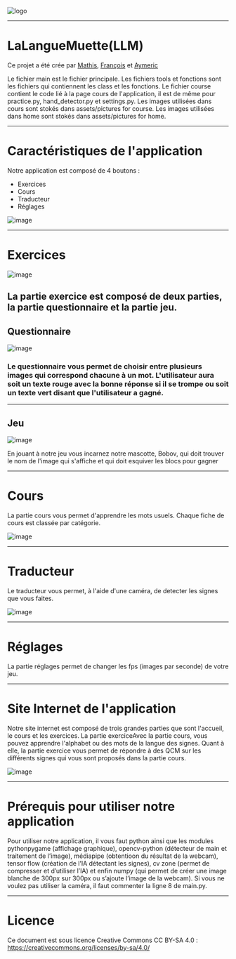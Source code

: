 ![logo](Images_readme/logo.jpg)


---
<h1>LaLangueMuette(LLM)</h1>
Ce projet a été crée par <a href="https://github.com/XiNoxZz">Mathis</a>, <a href="https://github.com/Skavengers">François</a> et <a href="https://github.com/AymericdeCau">Aymeric</a>

Le fichier main est le fichier principale.
Les fichiers tools et fonctions sont les fichiers qui contiennent les class et les fonctions.
Le fichier course contient le code lié à la page cours de l'application, il est de même pour practice.py, hand_detector.py et settings.py.
Les images utilisées dans cours sont stokés dans assets/pictures for course.
Les images utilisées dans home sont stokés dans assets/pictures for home.

---
<h1>Caractéristiques de l'application</h1>

Notre application est composé de 4 boutons :
    
   - Exercices
   - Cours 
   - Traducteur
   - Réglages
    
 
![image](Images_readme/Screenshot1.png)


---
<h1>Exercices</h1>


![image](Images_readme/Screenshot2.png)
    
La partie exercice est composé de deux parties, la partie questionnaire et la partie jeu.
---

<h2>Questionnaire</h2>

![image](Images_readme/Screenshot3.png)

<h3>Le questionnaire vous permet de choisir entre plusieurs images qui correspond chacune à un mot. L'utilisateur aura soit un texte rouge avec la bonne réponse si il se trompe ou soit un texte vert disant que l'utilisateur a gagné.</h3>

---

<h2>Jeu</h2>

![image](Images_readme/Screenshot4.png)

En jouant à notre jeu vous incarnez notre mascotte, Bobov, qui doit trouver le nom de l'image qui s'affiche et qui doit esquiver les blocs pour gagner

---

<h1>Cours</h1>

La partie cours vous permet d'apprendre les mots usuels. Chaque fiche de cours est classée par catégorie.

![image](Images_readme/Screenshot5.png)

---

<h1>Traducteur</h1>

Le traducteur vous permet, à l'aide d'une caméra, de detecter les signes que vous faites.

![image](Images_readme/Screenshot6.png)

---

<h1>Réglages</h1>

La partie réglages permet de changer les fps (images par seconde) de votre jeu.

---

<h1>Site Internet de l'application</h1>

Notre site internet est composé de trois grandes parties que sont l'accueil, le cours et les exercices. La partie exerciceAvec la partie cours, vous pouvez apprendre l'alphabet ou des mots de la langue des signes. Quant à elle, la partie exercice vous permet de répondre à des QCM sur les différents signes qui vous sont proposés dans la partie cours.

![image](Images_readme/Screenshot7.png)

---

<h1>Prérequis pour utiliser notre application</h1>

Pour utiliser notre application, il vous faut python ainsi que les modules pythonpygame (affichage graphique), opencv-python (détecteur de main et traitement de l’image), médiapipe (obtentioon du résultat de la webcam), tensor flow (création de l’IA détectant les signes), cv zone (permet de compresser et d’utiliser l’IA) et enfin numpy (qui permet de créer une image blanche de 300px sur 300px ou s’ajoute l’image de la
webcam). Si vous ne voulez pas utiliser la caméra, il faut commenter la ligne 8 de main.py.

---

<h1>Licence</h1>

Ce document est sous licence Creative Commons CC BY-SA 4.0 : https://creativecommons.org/licenses/by-sa/4.0/


